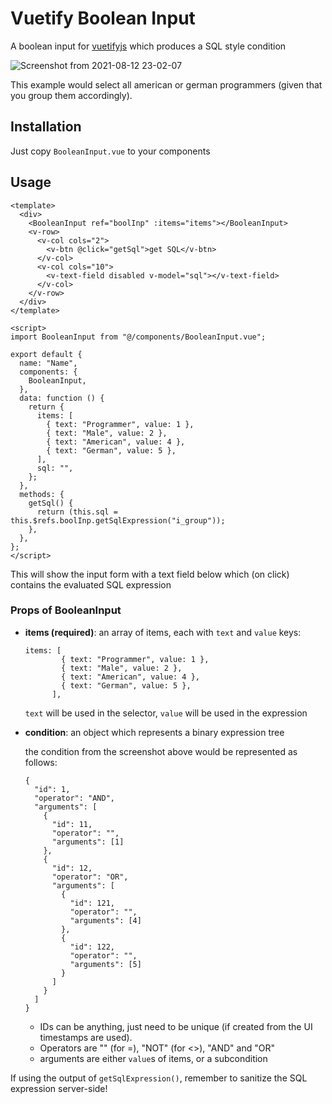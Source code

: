 # Vuetify Boolean Input
A boolean input for [vuetifyjs](https://vuetifyjs.com/) which produces a SQL style condition

![Screenshot from 2021-08-12 23-02-07](https://user-images.githubusercontent.com/24147614/129269427-682e76a4-fca3-45dd-b1ce-81ae24b4899f.png)

This example would select all american or german programmers (given that you group them accordingly).

## Installation
Just copy `BooleanInput.vue` to your components

## Usage

```
<template>
  <div>
    <BooleanInput ref="boolInp" :items="items"></BooleanInput>
    <v-row>
      <v-col cols="2">
        <v-btn @click="getSql">get SQL</v-btn>
      </v-col>
      <v-col cols="10">
        <v-text-field disabled v-model="sql"></v-text-field>
      </v-col>
    </v-row>
  </div>
</template>

<script>
import BooleanInput from "@/components/BooleanInput.vue";

export default {
  name: "Name",
  components: {
    BooleanInput,
  },
  data: function () {
    return {
      items: [
        { text: "Programmer", value: 1 },
        { text: "Male", value: 2 },
        { text: "American", value: 4 },
        { text: "German", value: 5 },
      ],
      sql: "",
    };
  },
  methods: {
    getSql() {
      return (this.sql = this.$refs.boolInp.getSqlExpression("i_group"));
    },
  },
};
</script>
```
This will show the input form with a text field below which (on click) contains the evaluated SQL expression

### Props of BooleanInput
- **items (required)**: an array of items, each with `text` and `value` keys:
    ```
    items: [
            { text: "Programmer", value: 1 },
            { text: "Male", value: 2 },
            { text: "American", value: 4 },
            { text: "German", value: 5 },
          ],
    ```
    `text` will be used in the selector, `value` will be used in the expression
- **condition**: an object which represents a binary expression tree
    
    the condition from the screenshot above would be represented as follows:
    ```
    {
      "id": 1,
      "operator": "AND",
      "arguments": [
        {
          "id": 11,
          "operator": "",
          "arguments": [1]
        },
        {
          "id": 12,
          "operator": "OR",
          "arguments": [
            {
              "id": 121,
              "operator": "",
              "arguments": [4]
            },
            {
              "id": 122,
              "operator": "",
              "arguments": [5]
            }
          ]
        }
      ]
    }
    ```
    - IDs can be anything, just need to be unique (if created from the UI timestamps are used).
    - Operators are "" (for =), "NOT" (for <>), "AND" and "OR"
    - arguments are either `value`s of items, or a subcondition

If using the output of `getSqlExpression()`, remember to sanitize the SQL expression server-side!
